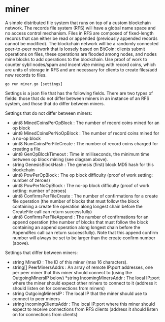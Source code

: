 # miner

A simple distributed file system that runs on top of a custom blockchain network. The records file system (RFS) will have a global name space and no access control mechanism. Files in RFS are composed of fixed-length records that can either be read or appended (previously appended records cannot be modified). The blockchain network will be a randomly connected peer-to-peer network that is loosely based on BitCoin: clients submit operations on files, these operations are flooded among nodes, and nodes mine blocks to add operations to the blockchain. Use proof of work to counter sybil nodes/spam and incentivize mining with record coins, which are units of storage in RFS and are necessary for clients to create files/add new records to files.

`go run miner.go [settings]`

Settings is a json file that has the following fields. There are two types of fields: those that do not differ between miners in an instance of an RFS system, and those that do differ between miners.

Settings that do not differ between miners:

* uint8 MinedCoinsPerOpBlock : The number of record coins mined for an op block
* uint8 MinedCoinsPerNoOpBlock : The number of record coins mined for a no-op block
* uint8 NumCoinsPerFileCreate : The number of record coins charged for creating a file
* uint8 GenOpBlockTimeout : Time in milliseconds, the minimum time between op block mining (see diagram above).
* string GenesisBlockHash : The genesis (first) block MD5 hash for this blockchain
* uint8 PowPerOpBlock : The op block difficulty (proof of work setting: number of zeroes)
* uint8 PowPerNoOpBlock : The no-op block difficulty (proof of work setting: number of zeroes)
* uint8 ConfirmsPerFileCreate : The number of confirmations for a create file operation (the number of blocks that must follow the block containing a create file operation along longest chain before the CreateFile call can return successfully)
* uint8 ConfirmsPerFileAppend : The number of confirmations for an append operation (the number of blocks that must follow the block containing an append operation along longest chain before the AppendRec call can return successfully). Note that this append confirm number will always be set to be larger than the create confirm number (above).

Settings that differ between miners:

* string MinerID : The ID of this miner (max 16 characters).
* string[] PeerMinersAddrs : An array of remote IP:port addresses, one per peer miner that this miner should connect to (using the OutgoingMinersIP below)
*string IncomingMinersAddr : The local IP:port where the miner should expect other miners to connect to it (address it should listen on for connections from miners)
* string OutgoingMinersIP : The local IP that the miner should use to connect to peer miners
* string IncomingClientsAddr : The local IP:port where this miner should expect to receive connections from RFS clients (address it should listen on for connections from clients)
